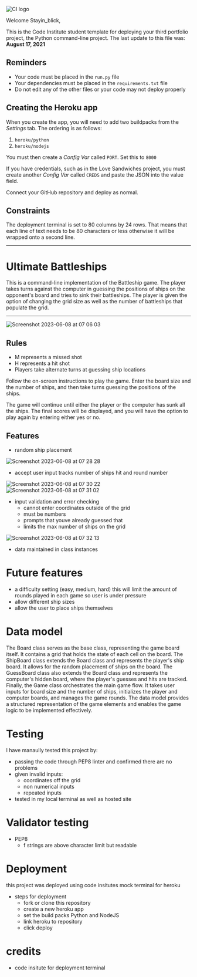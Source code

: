 ![CI logo](https://codeinstitute.s3.amazonaws.com/fullstack/ci_logo_small.png)

Welcome Stayin_blick,

This is the Code Institute student template for deploying your third portfolio project, the Python command-line project. The last update to this file was: **August 17, 2021**

## Reminders

* Your code must be placed in the `run.py` file
* Your dependencies must be placed in the `requirements.txt` file
* Do not edit any of the other files or your code may not deploy properly

## Creating the Heroku app

When you create the app, you will need to add two buildpacks from the _Settings_ tab. The ordering is as follows:

1. `heroku/python`
2. `heroku/nodejs`

You must then create a _Config Var_ called `PORT`. Set this to `8000`

If you have credentials, such as in the Love Sandwiches project, you must create another _Config Var_ called `CREDS` and paste the JSON into the value field.

Connect your GitHub repository and deploy as normal.

## Constraints

The deployment terminal is set to 80 columns by 24 rows. That means that each line of text needs to be 80 characters or less otherwise it will be wrapped onto a second line.

-----
# Ultimate Battleships

This is a command-line implementation of the Battleship game. The player takes turns against the computer in guessing the positions of ships on the opponent's board and tries to sink their battleships. The player is given the option of changing the grid size as well as the number of battleships that populate the grid.

-----

![Screenshot 2023-06-08 at 07 06 03](https://github.com/Stayin-blick/battleship-resub/assets/109948932/d598612e-18e2-4944-9939-cef64044857d)

## Rules
- M represents a missed shot
- H represents a hit shot
- Players take alternate turns at guessing ship locations

Follow the on-screen instructions to play the game. Enter the board size and the number of ships, and then take turns guessing the positions of the ships.

The game will continue until either the player or the computer has sunk all the ships. The final scores will be displayed, and you will have the option to play again by entering either yes or no.

## Features

- random ship placement

![Screenshot 2023-06-08 at 07 28 28](https://github.com/Stayin-blick/battleship-resub/assets/109948932/e01e996d-3202-4be4-a835-c8fd7ed48148)

- accept user input tracks number of ships hit and round number

![Screenshot 2023-06-08 at 07 30 22](https://github.com/Stayin-blick/battleship-resub/assets/109948932/d0cadc21-425d-462a-992c-142e77b0e2fc)
![Screenshot 2023-06-08 at 07 31 02](https://github.com/Stayin-blick/battleship-resub/assets/109948932/220339fb-76d6-4dd2-bafb-e035697f5cce)

- input validation and error checking
  - cannot enter coordinates outside of the grid
  - must be numbers 
  - prompts that youve already guessed that
  - limits the max number of ships on the grid

![Screenshot 2023-06-08 at 07 32 13](https://github.com/Stayin-blick/battleship-resub/assets/109948932/c33cf752-42e6-4b19-ba73-6ba174432325)

- data maintained in class instances

# Future features

- a difficulty setting (easy, medium, hard) this will limit the amount of rounds played in each game so user is under pressure
- allow different ship sizes
- allow the user to place ships themselves 

# Data model

The Board class serves as the base class, representing the game board itself. It contains a grid that holds the state of each cell on the board. The ShipBoard class extends the Board class and represents the player's ship board. It allows for the random placement of ships on the board. The GuessBoard class also extends the Board class and represents the computer's hidden board, where the player's guesses and hits are tracked. Finally, the Game class orchestrates the main game flow. It takes user inputs for board size and the number of ships, initializes the player and computer boards, and manages the game rounds. The data model provides a structured representation of the game elements and enables the game logic to be implemented effectively.

# Testing 

I have manaully tested this project by:

- passing the code through PEP8 linter and confirmed there are no problems
- given invalid inputs:
  - coordinates off the grid
  - non numerical inputs
  - repeated inputs
- tested in my local terminal as well as hosted site 

# Validator testing

- PEP8
  - f strings are above character limit but readable 

# Deployment 

this project was deployed using code insitutes mock terminal for heroku

- steps for deployment
  - fork or clone this repository 
  - create a new heroku app 
  - set the build packs Python and NodeJS
  - link heroku to repository 
  - click deploy 

# credits

- code insitute for deployment terminal 

